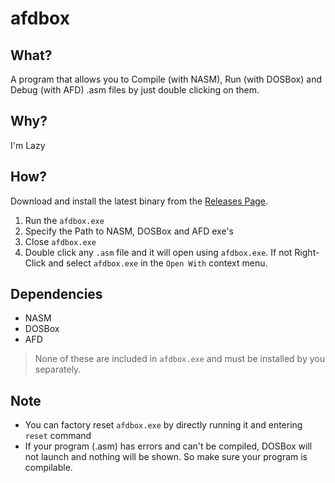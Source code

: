 # afdbox

## What?
A program that allows you to Compile (with NASM), Run (with DOSBox) and Debug (with AFD) .asm files by just double clicking on them.

## Why?
I'm Lazy

## How?
Download and install the latest binary from the [Releases Page](https://github.com/HusnainTaj/afdbox/releases).

1. Run the `afdbox.exe`
2. Specify the Path to NASM, DOSBox and AFD exe's
3. Close `afdbox.exe`
4. Double click any `.asm` file and it will open using `afdbox.exe`. If not Right-Click and select `afdbox.exe` in the `Open With` context menu.

## Dependencies
- NASM
- DOSBox
- AFD

> None of these are included in `afdbox.exe` and must be installed by you separately.

## Note
- You can factory reset `afdbox.exe` by directly running it and entering `reset` command
- If your program (.asm) has errors and can't be compiled, DOSBox will not launch and nothing will be shown. So make sure your program is compilable.